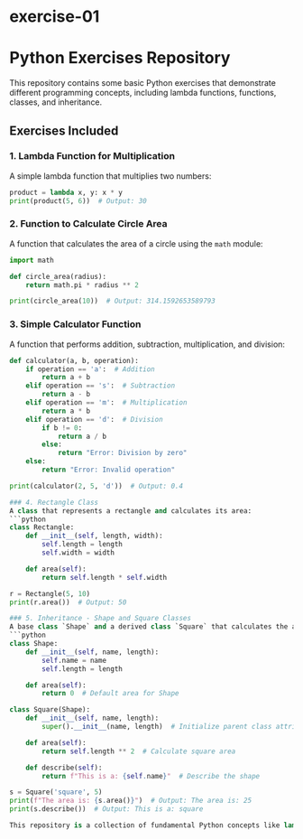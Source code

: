 # exercise-01
# Python Exercises Repository 

This repository contains some basic Python exercises that demonstrate different programming concepts, including lambda functions, functions, classes, and inheritance.  

## Exercises Included  

### 1. Lambda Function for Multiplication  
A simple lambda function that multiplies two numbers:  
```python
product = lambda x, y: x * y
print(product(5, 6))  # Output: 30
```

### 2. Function to Calculate Circle Area  
A function that calculates the area of a circle using the `math` module:  
```python
import math

def circle_area(radius):
    return math.pi * radius ** 2

print(circle_area(10))  # Output: 314.1592653589793
```

### 3. Simple Calculator Function  
A function that performs addition, subtraction, multiplication, and division:  
```python
def calculator(a, b, operation):
    if operation == 'a':  # Addition
        return a + b
    elif operation == 's':  # Subtraction
        return a - b
    elif operation == 'm':  # Multiplication
        return a * b
    elif operation == 'd':  # Division
        if b != 0:
            return a / b
        else:
            return "Error: Division by zero"
    else:
        return "Error: Invalid operation"

print(calculator(2, 5, 'd'))  # Output: 0.4

### 4. Rectangle Class  
A class that represents a rectangle and calculates its area:  
```python
class Rectangle:
    def __init__(self, length, width):
        self.length = length
        self.width = width

    def area(self):
        return self.length * self.width

r = Rectangle(5, 10)
print(r.area())  # Output: 50

### 5. Inheritance - Shape and Square Classes  
A base class `Shape` and a derived class `Square` that calculates the area of a square:  
```python
class Shape:
    def __init__(self, name, length):
        self.name = name
        self.length = length

    def area(self):
        return 0  # Default area for Shape

class Square(Shape):
    def __init__(self, name, length):
        super().__init__(name, length)  # Initialize parent class attributes

    def area(self):
        return self.length ** 2  # Calculate square area

    def describe(self):
        return f"This is a: {self.name}"  # Describe the shape

s = Square('square', 5)
print(f"The area is: {s.area()}")  # Output: The area is: 25
print(s.describe())  # Output: This is a: square

This repository is a collection of fundamental Python concepts like lambda functions, functions, classes, and inheritance. Each example is simple and easy to understand, making it useful for beginners learning Python.  

